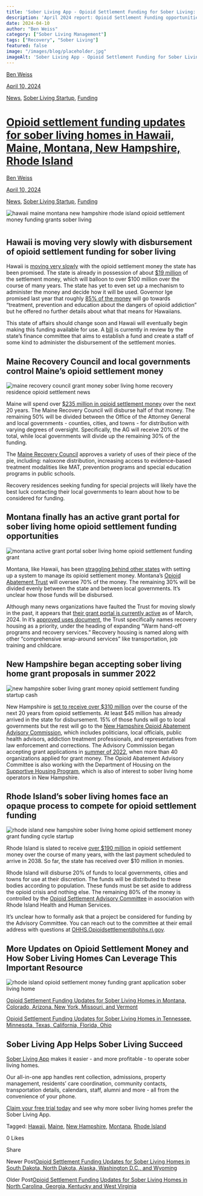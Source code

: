 ```yaml
---
title: 'Sober Living App - Opioid Settlement Funding for Sober Living: HI, ME, MT, NH, RI Updates.'
description: 'April 2024 report: Opioid Settlement Funding opportunities for sober living homes in HI, ME, MT, NH, & RI.'
date: 2024-04-10
author: "Ben Weiss"
category: ["Sober Living Management"]
tags: ["Recovery", "Sober Living"]
featured: false
image: "/images/blog/placeholder.jpg"
imageAlt: 'Sober Living App - Opioid Settlement Funding for Sober Living: HI, ME, MT, NH, RI Updates.'
---
```


[Ben Weiss](../../../../sober-living-app-blog%EF%B9%96author=5a811b27db7926c296af1851.html)

[April 10, 2024](opioid-settlement-funding-updates-for-sober-living-homes-in-hawaii-maine-montana-new-hampshire-rhode-island.html)

[News](../../../category/News.html), [Sober Living Startup](../../../category/Sober+Living+Startup.html), [Funding](../../../category/Funding.html)

#  [Opioid settlement funding updates for sober living homes in Hawaii, Maine, Montana, New Hampshire, Rhode Island](opioid-settlement-funding-updates-for-sober-living-homes-in-hawaii-maine-montana-new-hampshire-rhode-island.html)

[Ben Weiss](../../../../sober-living-app-blog%EF%B9%96author=5a811b27db7926c296af1851.html)

[April 10, 2024](opioid-settlement-funding-updates-for-sober-living-homes-in-hawaii-maine-montana-new-hampshire-rhode-island.html)

[News](../../../category/News.html), [Sober Living Startup](../../../category/Sober+Living+Startup.html), [Funding](../../../category/Funding.html)

![hawaii maine montana new hampshire rhode island opioid settlement money funding grants sober living](/images/blog/opioid-settlement-funding-updates-for-sober-living-homes-in-hawaii-maine-montana-new-hampshire-rhode-island/Screen_Shot_2024-04-10_at_8.14.24_PM.png)

# 

## Hawaii is moving very slowly with disbursement of opioid settlement funding for sober living 

Hawaii is [moving very slowly](https://kffhealthnews.org/news/article/millions-opioid-settlement-funds-untouched-unused-overdose-deaths/) with the opioid settlement money the state has been promised. The state is already in possession of about [$19 million](https://www.hawaiipublicradio.org/local-news/2024-02-02/lawmakers-look-to-fund-resources-for-substance-abuse-issues) of the settlement money, which will balloon to over $100 million over the course of many years. The state has yet to even set up a mechanism to administer the money and decide how it will be used. Governor Ige promised last year that roughly [85% of the money](https://www.civilbeat.org/2022/08/hawaii-will-spend-78m-in-opioid-settlement-funds-on-treatment-and-prevention/) will go towards “treatment, prevention and education about the dangers of opioid addiction” but he offered no further details about what that means for Hawaiians. 

This state of affairs should change soon and Hawaii will eventually begin making this funding available for use. A [bill](https://legiscan.com/gaits/subject/376940) is currently in review by the state’s finance committee that aims to establish a fund and create a staff of some kind to administer the disbursement of the settlement monies. 

## Maine Recovery Council and local governments control Maine’s opioid settlement money

![maine recovery council grant money sober living home recovery residence opioid settlement news](/images/blog/opioid-settlement-funding-updates-for-sober-living-homes-in-hawaii-maine-montana-new-hampshire-rhode-island/Screen_Shot_2024-04-10_at_8.14.34_PM.png)

Maine will spend over [$235 million in opioid settlement money](https://themainemonitor.org/tracking-opioid-settlement-maine/) over the next 20 years. The Maine Recovery Council will disburse half of that money. The remaining 50% will be divided between the Office of the Attorney General and local governments - counties, cities, and towns - for distribution with varying degrees of oversight. Specifically, the AG will receive 20% of the total, while local governments will divide up the remaining 30% of the funding. 

The [Maine Recovery Council](https://www.maine.gov/ag/recovery-council/index.shtml) approves a variety of uses of their piece of the pie, including: naloxone distribution, increasing access to evidence-based treatment modalities like MAT, prevention programs and special education programs in public schools.  

Recovery residences seeking funding for special projects will likely have the best luck contacting their local governments to learn about how to be considered for funding. 

## Montana finally has an active grant portal for sober living home opioid settlement funding opportunities

![montana active grant portal sober living home opioid settlement funding grant](/images/blog/opioid-settlement-funding-updates-for-sober-living-homes-in-hawaii-maine-montana-new-hampshire-rhode-island/Screen_Shot_2024-04-10_at_8.14.42_PM.png)

Montana, like Hawaii, has been [straggling behind other states](https://www.cbsnews.com/news/opioid-settlement-funds-millions-untouched-as-overdose-deaths-rise/) with setting up a system to manage its opioid settlement money. Montana’s [Opioid Abatement Trust](https://montanaopioid.org/about/) will oversee 70% of the money. The remaining 30% will be divided evenly between the state and between local governments. It’s unclear how those funds will be disbursed. 

Although many news organizations have faulted the Trust for moving slowly in the past, it appears that [their grant portal is currently active](https://www.grantinterface.com/Home/Logon?urlkey=montanaopioid) as of March, 2024. In it’s [approved uses document](https://montanaopioid.org/wp-content/uploads/2023/05/Exhibit-E-List-of-opiod-remediation-uses.pdf), the Trust specifically names recovery housing as a priority, under the heading of expanding “Warm hand-off programs and recovery services.” Recovery housing is named along with other “comprehensive wrap-around services” like transportation, job training and childcare.

## New Hampshire began accepting sober living home grant proposals in summer 2022

![new hampshire sober living grant money opioid settlement funding startup cash](/images/blog/opioid-settlement-funding-updates-for-sober-living-homes-in-hawaii-maine-montana-new-hampshire-rhode-island/Screen_Shot_2024-04-10_at_8.14.57_PM.png)

New Hampshire is [set to receive over $310 million](https://www.nhpr.org/nh-news/2023-04-19/new-hampshire-opioid-lawsuits-money-settlements-treatment-recovery-enforcement) over the course of the next 20 years from opioid settlements. At least $45 million has already arrived in the state for disbursement. 15% of those funds will go to local governments but the rest will go to the [New Hampshire Opioid Abatement Advisory Commission](https://www.dhhs.nh.gov/about-dhhs/advisory-organizations/nh-opioid-abatement-trust-fund-advisory-commission), which includes politicians, local officials, public health advisors, addiction treatment professionals, and representatives from law enforcement and corrections. The Advisory Commission began accepting grant applications in [summer of 2022](https://www.dhhs.nh.gov/news-and-media/rga-2023-dbh-01-opioi-opioid-abatement-programs), when more than 40 organizations applied for grant money. The Opioid Abatement Advisory Committee is also working with the Department of Housing on the [Supportive Housing Program](https://www.nhhfa.org/notice-of-funding-opportunity-supportive-housing-program-2/), which is also of interest to sober living home operators in New Hampshire. 

## Rhode Island’s sober living homes face an opaque process to compete for opioid settlement funding 

![rhode island new hampshire sober living home opioid settlement money grant funding cycle startup](/images/blog/opioid-settlement-funding-updates-for-sober-living-homes-in-hawaii-maine-montana-new-hampshire-rhode-island/Screen_Shot_2024-04-10_at_8.15.10_PM.png)

Rhode Island is slated to receive [over $190 million](https://rhodeislandcurrent.com/2023/12/18/r-i-to-receive-56m-under-latest-opioid-settlement-with-pharmacy-chains/) in opioid settlement money over the course of many years, with the last payment scheduled to arrive in 2038. So far, the state has received over $10 million in monies. 

Rhode Island will disburse 20% of funds to local governments, cities and towns for use at their discretion. The funds will be distributed to these bodies according to population. These funds must be set aside to address the opioid crisis and nothing else. The remaining 80% of the money is controlled by the [Opioid Settlement Advisory Committee](https://eohhs.ri.gov/Opioid-Settlement-Advisory-Committee) in association with Rhode Island Health and Human Services. 

It’s unclear how to formally ask that a project be considered for funding by the Advisory Committee. You can reach out to the committee at their email address with questions at [OHHS.Opioidsettlement@ohhs.ri.gov](mailto:OHHS.Opioidsettlement@ohhs.ri.gov). 

## More Updates on Opioid Settlement Money and How Sober Living Homes Can Leverage This Important Resource

![rhode island opioid settlement money funding grant application sober living home](/images/blog/opioid-settlement-funding-updates-for-sober-living-homes-in-hawaii-maine-montana-new-hampshire-rhode-island/Screen_Shot_2024-04-10_at_8.15.22_PM.png)

[Opioid Settlement Funding Updates for Sober Living Homes in Montana, Colorado, Arizona, New York, Missouri, and Vermont](https://soberlivingapp.com/sober-living-app-blog/2024/3/10/opioid-settlement-funding-updates-for-sober-living-homes-in-montana-colorado-arizona-new-york-missouri-and-vermont)

[Opioid Settlement Funding Updates for Sober Living Homes in Tennessee, Minnesota, Texas, California, Florida,  Ohio](https://soberlivingapp.com/sober-living-app-blog/2024/3/20/opioid-settlement-funding-updates-for-sober-living-homes-in-tennessee-minnesota-texas-california-floridanbsp-ohio)

## Sober Living App Helps Sober Living Succeed 

[Sober Living App](../../../../index.html) makes it easier - and more profitable - to operate sober living homes. 

Our all-in-one app handles rent collection, admissions, property management, residents’ care coordination, community contacts, transportation details, calendars, staff, alumni and more - all from the convenience of your phone.  

[Claim your free trial today](https://behavehealth.com/get-started) and see why more sober living homes prefer the Sober Living App.

Tagged: [Hawaii](../../../tag/Hawaii.html), [Maine](../../../tag/Maine.html), [New Hampshire](../../../tag/New+Hampshire.html), [Montana](../../../tag/Montana.html), [Rhode Island](../../../tag/Rhode+Island.html)

0 Likes

Share

Newer Post[Opioid Settlement Funding Updates for Sober Living Homes in South Dakota, North Dakota, Alaska, Washington D.C., and Wyoming](https://soberlivingapp.com/sober-living-app-blog/2024/4/17/opioid-settlement-funding-updates-for-sober-living-homes-in-south-dakota-north-dakota-alaska-washington-dc-and-wyoming)

Older Post[Opioid Settlement Funding Updates for Sober Living Homes in North Carolina, Georgia, Kentucky and West Virginia](https://soberlivingapp.com/sober-living-app-blog/2024/3/26/opioid-settlement-funding-updates-for-sober-living-homes-in-north-carolina-georgia-kentucky-and-west-virginia)